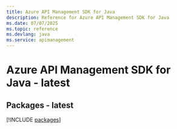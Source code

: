 ```yaml
---
title: Azure API Management SDK for Java
description: Reference for Azure API Management SDK for Java
ms.date: 07/07/2025
ms.topic: reference
ms.devlang: java
ms.service: apimanagement
---
```

# Azure API Management SDK for Java - latest
## Packages - latest
[!INCLUDE [packages](api-management-index.md)]